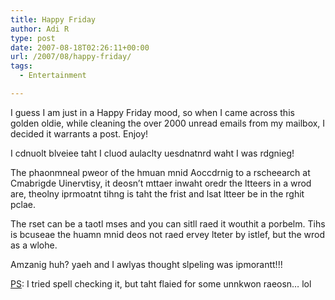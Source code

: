 ```yaml
---
title: Happy Friday
author: Adi R
type: post
date: 2007-08-18T02:26:11+00:00
url: /2007/08/happy-friday/
tags:
  - Entertainment

---
```

I guess I am just in a Happy Friday mood, so when I came across this golden oldie, while cleaning the over 2000 unread emails from my mailbox, I decided it warrants a post. Enjoy!

I cdnuolt blveiee taht I cluod aulaclty uesdnatnrd waht I was rdgnieg!

The phaonmneal pweor of the hmuan mnid Aoccdrnig to a rscheearch at Cmabrigde Uinervtisy, it deosn&#8217;t mttaer inwaht oredr the ltteers in a wrod are, theolny iprmoatnt tihng is taht the frist and lsat ltteer be in the rghit pclae.

The rset can be a taotl mses and you can sitll raed it wouthit a porbelm. Tihs is bcuseae the huamn mnid deos not raed ervey lteter by istlef, but the wrod as a wlohe.

Amzanig huh? yaeh and I awlyas thought slpeling was ipmorantt!!!

<u>PS</u>: I tried spell checking it, but taht flaied for some unnkwon raeosn&#8230; lol